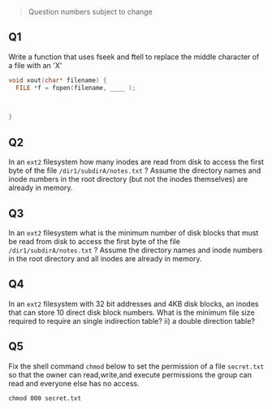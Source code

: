 > Question numbers subject to change

## Q1
Write a function that uses fseek and ftell to replace the middle character of a file with an 'X'
```C
void xout(char* filename) {
  FILE *f = fopen(filename, ____ );
  


}
```
## Q2
In an `ext2` filesystem how many inodes are read from disk to access the first byte of the file `/dir1/subdirA/notes.txt` ? Assume the directory names and inode numbers in the root directory (but not the inodes themselves) are already in memory.

## Q3
In an `ext2` filesystem what is the minimum number of disk blocks that must be read from disk to access the first byte of the file `/dir1/subdirA/notes.txt` ? Assume the directory names and inode numbers in the root directory and all inodes are already in memory.

## Q4
In an `ext2` filesystem with 32 bit addresses and 4KB disk blocks, an inodes that can store 10 direct disk block numbers. What is the minimum file size required to require an single indirection table? ii) a double direction table?

## Q5
Fix the shell command `chmod` below to set the permission of a file `secret.txt`  so that the owner can read,write,and execute permissions the group can read and everyone else has no access.
```
chmod 000 secret.txt
```